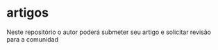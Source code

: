 # artigos
Neste repositório o autor poderá submeter seu artigo e solicitar revisão para a comunidad
